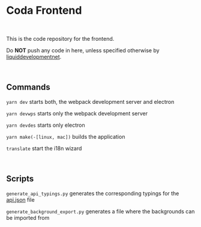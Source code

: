 # Coda Frontend

<br>

This is the code repository for the frontend.

Do **NOT** push any code in here, unless specified otherwise by [liquiddevelopmentnet](https://github.com/liquiddevelopmentnet).

<br>

## Commands

`yarn dev` starts both, the webpack development server and electron

`yarn devwps` starts only the webpack development server

`yarn devdes` starts only electron

`yarn make(-[linux, mac])` builds the application

`translate` start the i18n wizard

<br>

## Scripts

`generate_api_typings.py` generates the corresponding typings for the [api.json](src/assets/api.json) file

`generate_background_export.py` generates a file where the backgrounds can be imported from
